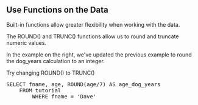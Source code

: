 ## Use Functions on the Data

Built-in functions allow greater flexibility when working with the data.

The ROUND() and TRUNC() functions allow us to round and truncate numeric values.

In the example on the right, we've updated the previous example to round the dog_years calculation to an integer.

Try changing ROUND() to TRUNC()

<pre id="example">
SELECT fname, age, ROUND(age/7) AS age_dog_years 
    FROM tutorial 
        WHERE fname = 'Dave'
</pre>